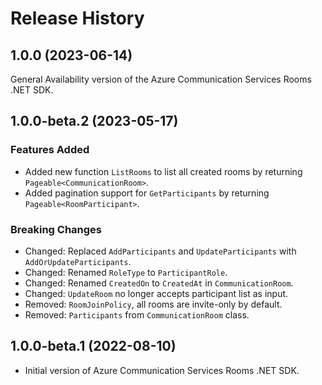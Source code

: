 # Release History

## 1.0.0 (2023-06-14)
General Availability version of the Azure Communication Services Rooms .NET SDK.

## 1.0.0-beta.2 (2023-05-17)

### Features Added
- Added new function `ListRooms` to list all created rooms by returning `Pageable<CommunicationRoom>`.
- Added pagination support for `GetParticipants` by returning `Pageable<RoomParticipant>`.

### Breaking Changes
- Changed: Replaced `AddParticipants` and `UpdateParticipants` with `AddOrUpdateParticipants`.
- Changed: Renamed `RoleType` to `ParticipantRole`.
- Changed: Renamed `CreatedOn` to `CreatedAt` in `CommunicationRoom`.
- Changed: `UpdateRoom` no longer accepts participant list as input.
- Removed: `RoomJoinPolicy`, all rooms are invite-only by default.
- Removed: `Participants` from `CommunicationRoom` class.


## 1.0.0-beta.1 (2022-08-10)
- Initial version of Azure Communication Services Rooms .NET SDK.
